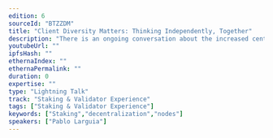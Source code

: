 ```yaml
---
edition: 6
sourceId: "BTZZDM"
title: "Client Diversity Matters: Thinking Independently, Together"
description: "There is an ongoing conversation about the increased centralization of the Ethereum ecosystem following the migration to Proof of Stake. Clients deployed, nodes location, hosting services as well as liquid staking providers that have significant relevance that could potentially reduce the resilience of the network as a whole. We will dive into the state of the network post-merge and share specific actions related to how we can collaborate for a better outcome for the Network."
youtubeUrl: ""
ipfsHash: ""
ethernaIndex: ""
ethernaPermalink: ""
duration: 0
expertise: ""
type: "Lightning Talk"
track: "Staking & Validator Experience"
tags: ["Staking & Validator Experience"]
keywords: ["Staking","decentralization","nodes"]
speakers: ["Pablo Larguia"]
---
```

